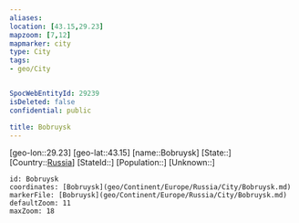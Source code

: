 ```yaml
---
aliases: 
location: [43.15,29.23]
mapzoom: [7,12] 
mapmarker: city 
type: City
tags:
- geo/City


SpocWebEntityId: 29239
isDeleted: false
confidential: public

title: Bobruysk
---
```

[geo-lon::29.23]
[geo-lat::43.15]
[name::Bobruysk]
[State::]
[Country::[Russia](geo/Continent/Europe/Russia.md)]
[StateId::]
[Population::]
[Unknown::]


```leaflet
id: Bobruysk
coordinates: [Bobruysk](geo/Continent/Europe/Russia/City/Bobruysk.md)
markerFile: [Bobruysk](geo/Continent/Europe/Russia/City/Bobruysk.md)
defaultZoom: 11 
maxZoom: 18
```


